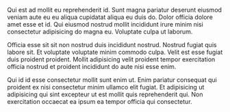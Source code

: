 Qui est ad mollit eu reprehenderit id. Sunt magna pariatur deserunt eiusmod veniam aute eu eu aliqua cupidatat aliqua eu duis do. Dolor officia dolore amet esse et id. Qui eiusmod nostrud mollit incididunt irure minim nisi consectetur adipisicing do magna eu. Voluptate culpa ut laborum.

Officia esse sit sit non nostrud duis incididunt nostrud. Nostrud fugiat quis labore sit. Et voluptate voluptate minim commodo culpa. Velit est esse fugiat duis proident proident. Mollit adipisicing velit proident tempor exercitation officia nostrud et proident incididunt do aute nisi esse enim.

Qui id id esse consectetur mollit sunt enim ut. Enim pariatur consequat qui proident ex nisi consectetur minim ullamco elit fugiat. Et adipisicing ut adipisicing qui sint excepteur ut est mollit quis reprehenderit qui. Non exercitation occaecat ea ipsum ea tempor officia qui consectetur.
